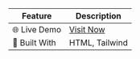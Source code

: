 | Feature        | Description            |
| -------------- | ---------------------- |
| 🌐 Live Demo   | [Visit Now](https://kamrulhasan7.github.io/legal-solution/)         |
| 🚀 Built With  | HTML, Tailwind  |
